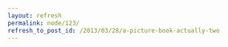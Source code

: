 ```yaml
---
layout: refresh
permalink: node/123/
refresh_to_post_id: /2013/03/28/a-picture-book-actually-two
---
```


